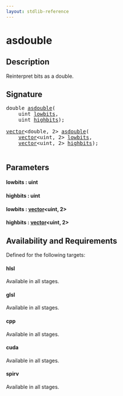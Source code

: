 ```yaml
---
layout: stdlib-reference
---
```


# asdouble

## Description

Reinterpret bits as a double.




## Signature 

<pre>
<span class="code_keyword">double</span> <a href="asdouble.html">asdouble</a>(
    <span class="code_keyword">uint</span> <a href="asdouble.html#decl-lowbits" class="code_param">lowbits</a>,
    <span class="code_keyword">uint</span> <a href="asdouble.html#decl-highbits" class="code_param">highbits</a>);

<a href="../types/vector/index.html" class="code_type">vector</a>&lt;<span class="code_keyword">double</span>, 2&gt; <a href="asdouble.html">asdouble</a>(
    <a href="../types/vector/index.html" class="code_type">vector</a>&lt;<span class="code_keyword">uint</span>, 2&gt; <a href="asdouble.html#decl-lowbits" class="code_param">lowbits</a>,
    <a href="../types/vector/index.html" class="code_type">vector</a>&lt;<span class="code_keyword">uint</span>, 2&gt; <a href="asdouble.html#decl-highbits" class="code_param">highbits</a>);

</pre>

## Parameters

####  <a id="decl-lowbits"></a>lowbits  : uint
####  <a id="decl-highbits"></a>highbits  : uint
####  <a id="decl-lowbits"></a>lowbits  : [vector](../types/vector/index.html)\<uint, 2\>
####  <a id="decl-highbits"></a>highbits  : [vector](../types/vector/index.html)\<uint, 2\>

## Availability and Requirements

Defined for the following targets:

#### hlsl
Available in all stages.

#### glsl
Available in all stages.

#### cpp
Available in all stages.

#### cuda
Available in all stages.

#### spirv
Available in all stages.



